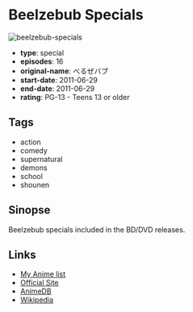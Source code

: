 # Beelzebub Specials

![beelzebub-specials](https://cdn.myanimelist.net/images/anime/4/31637.jpg)

-   **type**: special
-   **episodes**: 16
-   **original-name**: べるぜバブ
-   **start-date**: 2011-06-29
-   **end-date**: 2011-06-29
-   **rating**: PG-13 - Teens 13 or older

## Tags

-   action
-   comedy
-   supernatural
-   demons
-   school
-   shounen

## Sinopse

Beelzebub specials included in the BD/DVD releases.

## Links

-   [My Anime list](https://myanimelist.net/anime/10479/Beelzebub_Specials)
-   [Official Site](http://www.ytv.co.jp/beelze/)
-   [AnimeDB](http://anidb.info/perl-bin/animedb.pl?show=anime&aid=7934)
-   [Wikipedia](http://en.wikipedia.org/wiki/Beelzebub_%28manga%29)
